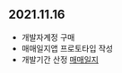 
2021.11.16 
 - 
 - 개발자계정 구매
 - 매매일지앱 프로토타입 작성
 - 개발기간 산정 
  [매매일지](https://serious-walrus-338.notion.site/9aaf57e459fc471a9c808a1bc218f9fd)
